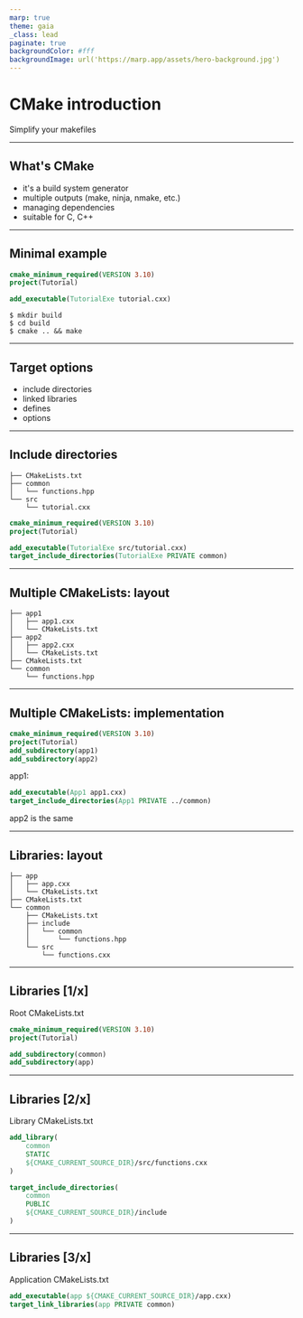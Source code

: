 ```yaml
---
marp: true
theme: gaia
_class: lead
paginate: true
backgroundColor: #fff
backgroundImage: url('https://marp.app/assets/hero-background.jpg')
---
```


# CMake introduction

Simplify your makefiles

---

## What's CMake

 - it's a build system generator
 - multiple outputs (make, ninja, nmake, etc.)
 - managing dependencies
 - suitable for C, C++

---

## Minimal example

```cmake
cmake_minimum_required(VERSION 3.10)
project(Tutorial)

add_executable(TutorialExe tutorial.cxx)
```

```shell
$ mkdir build
$ cd build
$ cmake .. && make
```

---

## Target options

 - include directories
 - linked libraries
 - defines
 - options

---

## Include directories

```
├── CMakeLists.txt
├── common
│   └── functions.hpp
└── src
    └── tutorial.cxx
```

```cmake
cmake_minimum_required(VERSION 3.10)
project(Tutorial)

add_executable(TutorialExe src/tutorial.cxx)
target_include_directories(TutorialExe PRIVATE common)
```

---

## Multiple CMakeLists: layout

```
├── app1
│   ├── app1.cxx
│   └── CMakeLists.txt
├── app2
│   ├── app2.cxx
│   └── CMakeLists.txt
├── CMakeLists.txt
└── common
    └── functions.hpp
```

---

## Multiple CMakeLists: implementation

```cmake
cmake_minimum_required(VERSION 3.10)
project(Tutorial)
add_subdirectory(app1)
add_subdirectory(app2)
```
app1:
```cmake
add_executable(App1 app1.cxx)
target_include_directories(App1 PRIVATE ../common)
```

app2 is the same

---

## Libraries: layout

```
├── app
│   ├── app.cxx
│   └── CMakeLists.txt
├── CMakeLists.txt
└── common
    ├── CMakeLists.txt
    ├── include
    │   └── common
    │       └── functions.hpp
    └── src
        └── functions.cxx
```

---

## Libraries [1/x]

Root CMakeLists.txt

```cmake
cmake_minimum_required(VERSION 3.10)
project(Tutorial)

add_subdirectory(common)
add_subdirectory(app)
```

---

## Libraries [2/x]

Library CMakeLists.txt

```cmake
add_library(
    common
    STATIC
    ${CMAKE_CURRENT_SOURCE_DIR}/src/functions.cxx
)

target_include_directories(
    common
    PUBLIC
    ${CMAKE_CURRENT_SOURCE_DIR}/include
)
```

---

## Libraries [3/x]

Application CMakeLists.txt

```cmake
add_executable(app ${CMAKE_CURRENT_SOURCE_DIR}/app.cxx)
target_link_libraries(app PRIVATE common)
```